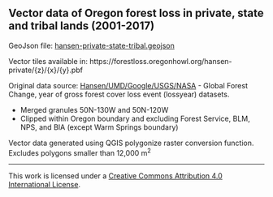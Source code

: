 ## Vector data of Oregon forest loss in private, state and tribal lands (2001-2017)

GeoJson file: [hansen-private-state-tribal.geojson](https://github.com/jimmyangel/forestloss-private-state-tribal/raw/master/hansen-private-state-tribal.geojson)

Vector tiles available in: https://<i></i>forestloss.oregonhowl.org/hansen-private/{z}/{x}/{y}.pbf

Original data source: [Hansen/UMD/Google/USGS/NASA](https://earthenginepartners.appspot.com/science-2013-global-forest/download_v1.5.html) - Global Forest Change, year of gross forest cover loss event (lossyear) datasets.

* Merged granules 50N-130W and 50N-120W
* Clipped within Oregon boundary and excluding Forest Service, BLM, NPS, and BIA (except Warm Springs boundary)

Vector data generated using QGIS polygonize raster conversion function. Excludes polygons smaller than 12,000 m<sup>2</sup>

---
This work is licensed under a [Creative Commons Attribution 4.0 International License](https://creativecommons.org/licenses/by/4.0/).
